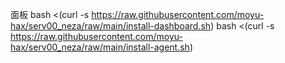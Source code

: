 面板
bash <(curl -s https://raw.githubusercontent.com/moyu-hax/serv00_neza/raw/main/install-dashboard.sh)
bash <(curl -s https://raw.githubusercontent.com/moyu-hax/serv00_neza/raw/main/install-agent.sh)
